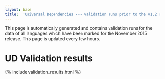 ```yaml
---
layout: base
title:  'Universal Dependencies --- validation runs prior to the v1.2 release'
---
```


This page is automatically generated and contains validation runs for the data
of all languages which have been marked for the November 2015 release. This page
is updated every few hours.

# UD Validation results

<div id="accordion" class="jquery-ui-accordion">
{% include validation_results.html %}
</div>

